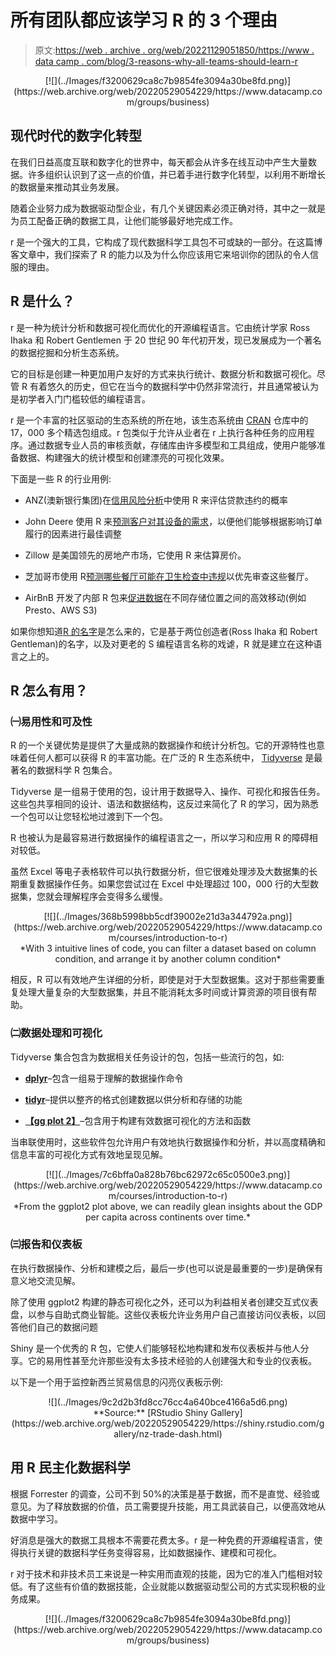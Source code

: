 # 所有团队都应该学习 R 的 3 个理由

> 原文:[https://web . archive . org/web/20221129051850/https://www . data camp . com/blog/3-reasons-why-all-teams-should-learn-r](https://web.archive.org/web/20221129051850/https://www.datacamp.com/blog/3-reasons-why-all-teams-should-learn-r)

<center>[![](../Images/f3200629ca8c7b9854fe3094a30be8fd.png)](https://web.archive.org/web/20220529054229/https://www.datacamp.com/groups/business)</center>

## 现代时代的数字化转型

在我们日益高度互联和数字化的世界中，每天都会从许多在线互动中产生大量数据。许多组织认识到了这一点的价值，并已着手进行数字化转型，以利用不断增长的数据量来推动其业务发展。

随着企业努力成为数据驱动型企业，有几个关键因素必须正确对待，其中之一就是为员工配备正确的数据工具，让他们能够最好地完成工作。

r 是一个强大的工具，它构成了现代数据科学工具包不可或缺的一部分。在这篇博客文章中，我们探索了 R 的能力以及为什么你应该用它来培训你的团队的令人信服的理由。

## R 是什么？

r 是一种为统计分析和数据可视化而优化的开源编程语言。它由统计学家 Ross Ihaka 和 Robert Gentlemen 于 20 世纪 90 年代初开发，现已发展成为一个著名的数据挖掘和分析生态系统。

它的目标是创建一种更加用户友好的方式来执行统计、数据分析和数据可视化。尽管 R 有着悠久的历史，但它在当今的数据科学中仍然非常流行，并且通常被认为是初学者入门门槛较低的编程语言。

r 是一个丰富的社区驱动的生态系统的所在地，该生态系统由 [CRAN](https://web.archive.org/web/20220529054229/https://cran.r-project.org/) 仓库中的 17，000 多个精选包组成。r 包类似于允许从业者在 r 上执行各种任务的应用程序。通过数据专业人员的审核贡献，存储库由许多模型和工具组成，使用户能够准备数据、构建强大的统计模型和创建漂亮的可视化效果。

下面是一些 R 的行业用例:

*   ANZ(澳新银行集团)在[信用风险分析](https://web.archive.org/web/20220529054229/https://blog.revolutionanalytics.com/2011/08/how-anz-uses-r-for-credit-risk-analysis.html)中使用 R 来评估贷款违约的概率

*   John Deere 使用 R 来[预测客户对其设备的需求](https://web.archive.org/web/20220529054229/https://www.slideshare.net/RevolutionAnalytics/order-fulfillment-forecasting-at-john-deere-how-r-facilitates-creativity-and-flexibility)，以便他们能够根据影响订单履行的因素进行最佳调整

*   Zillow 是美国领先的房地产市场，它使用 R 来估算房价。

*   芝加哥市使用 R[预测哪些餐厅可能在卫生检查中违规](https://web.archive.org/web/20220529054229/https://chicago.github.io/food-inspections-evaluation/)以优先审查这些餐厅。

*   AirBnB 开发了内部 R 包来[促进数据](https://web.archive.org/web/20220529054229/https://medium.com/airbnb-engineering/using-r-packages-and-education-to-scale-data-science-at-airbnb-906faa58e12d)在不同存储位置之间的高效移动(例如 Presto、AWS S3)

如果你想知道[R 的名字](https://web.archive.org/web/20220529054229/https://cran.r-project.org/doc/FAQ/R-FAQ.html#Why-is-R-named-R_003f)是怎么来的，它是基于两位创造者(Ross Ihaka 和 Robert Gentleman)的名字，以及对更老的 S 编程语言名称的戏谑，R 就是建立在这种语言之上的。

## R 怎么有用？

### ㈠易用性和可及性

R 的一个关键优势是提供了大量成熟的数据操作和统计分析包。它的开源特性也意味着任何人都可以获得 R 的丰富功能。在广泛的 R 生态系统中， [Tidyverse](https://web.archive.org/web/20220529054229/https://www.tidyverse.org/) 是最著名的数据科学 R 包集合。

Tidyverse 是一组易于使用的包，设计用于数据导入、操作、可视化和报告任务。这些包共享相同的设计、语法和数据结构，这反过来简化了 R 的学习，因为熟悉一个包可以让您轻松地过渡到下一个包。

R 也被认为是最容易进行数据操作的编程语言之一，所以学习和应用 R 的障碍相对较低。

虽然 Excel 等电子表格软件可以执行数据分析，但它很难处理涉及大数据集的长期重复数据操作任务。如果您尝试过在 Excel 中处理超过 100，000 行的大型数据集，您就会理解程序会变得多么缓慢。

<center>[![](../Images/368b5998bb5cdf39002e21d3a344792a.png)](https://web.archive.org/web/20220529054229/https://www.datacamp.com/courses/introduction-to-r)</center>

<center>*With 3 intuitive lines of code, you can filter a dataset based on column condition, and arrange it by another column condition*</center>

相反，R 可以有效地产生详细的分析，即使是对于大型数据集。这对于那些需要重复处理大量复杂的大型数据集，并且不能消耗太多时间或计算资源的项目很有帮助。

### ㈡数据处理和可视化

Tidyverse 集合包含为数据相关任务设计的包，包括一些流行的包，如:

*   [**dplyr**](https://web.archive.org/web/20220529054229/https://dplyr.tidyverse.org/)–包含一组易于理解的数据操作命令

*   [**tidyr**](https://web.archive.org/web/20220529054229/https://tidyr.tidyverse.org/)–提供以整齐的格式创建数据以供分析和存储的功能

*   [**【gg plot 2】**](https://web.archive.org/web/20220529054229/https://ggplot2.tidyverse.org/)–包含用于构建有效数据可视化的方法和函数

当串联使用时，这些软件包允许用户有效地执行数据操作和分析，并以高度精确和信息丰富的可视化方式有效地呈现见解。

<center>[![](../Images/7c6bffa0a828b76bc62972c65c0500e3.png)](https://web.archive.org/web/20220529054229/https://www.datacamp.com/courses/introduction-to-r)</center>

<center>*From the ggplot2 plot above, we can readily glean insights about the GDP per capita across continents over time.*</center>

### ㈢报告和仪表板

在执行数据操作、分析和建模之后，最后一步(也可以说是最重要的一步)是确保有意义地交流见解。

除了使用 ggplot2 构建的静态可视化之外，还可以为利益相关者创建交互式仪表盘，以参与自助式商业智能。这些仪表板允许业务用户自己直接访问仪表板，以回答他们自己的数据问题

Shiny 是一个优秀的 R 包，它使人们能够轻松地构建和发布仪表板并与他人分享。它的易用性甚至允许那些没有太多技术经验的人创建强大和专业的仪表板。

以下是一个用于监控新西兰贸易信息的闪亮仪表板示例:

<center>![](../Images/9c2d2b3fd8cc76cc4a640bce4166a5d6.png)</center>

<center>**Source:** [RStudio Shiny Gallery](https://web.archive.org/web/20220529054229/https://shiny.rstudio.com/gallery/nz-trade-dash.html)</center>

## 用 R 民主化数据科学

根据 Forrester 的调查，公司不到 50%的决策是基于数据，而不是直觉、经验或意见。为了释放数据的价值，员工需要提升技能，用工具武装自己，以便高效地从数据中学习。

好消息是强大的数据工具根本不需要花费太多。r 是一种免费的开源编程语言，使得执行关键的数据科学任务变得容易，比如数据操作、建模和可视化。

r 对于技术和非技术员工来说是一种实用而直观的技能，因为它的准入门槛相对较低。有了这些有价值的数据技能，企业就能以数据驱动型公司的方式实现积极的业务成果。

<center>[![](../Images/f3200629ca8c7b9854fe3094a30be8fd.png)](https://web.archive.org/web/20220529054229/https://www.datacamp.com/groups/business)</center>